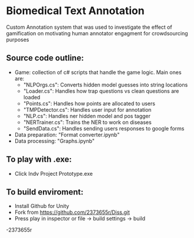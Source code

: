 # Biomedical Text Annotation

Custom Annotation system that was used to investigate the effect of gamification on motivating human annotator engagment for crowdsourcing purposes

## Source code outline:
* Game: collection of c# scripts that handle the game logic. Main ones are:
   * "NLPOrgs.cs": Converts hidden model guesses into string locations
   * "Loader.cs": Handles how trap questions vs clean questions are loaded
   * "Points.cs": Handles how points are allocated to users 
   * "TMPDetector.cs": Handles user input for annotation
   * "NLP.cs": Handles ner hidden model and pos tagger
   * "NERTrainer.cs": Trains the NER to work on diseases
   * "SendData.cs": Handles sending users responses to google forms
* Data preparation: "Format converter.ipynb"
* Data processing: "Graphs.ipynb"

## To play with .exe:
  * Click Indv Project Prototype.exe
 
## To build enviroment:
  * Install Github for Unity
  * Fork from https://github.com/2373655r/Diss.git
  * Press play in inspector or file -> build settings -> build


-2373655r
